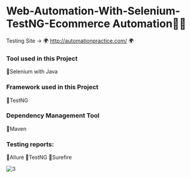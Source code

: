 # Web-Automation-With-Selenium-TestNG-Ecommerce Automation🤞😃
Testing Site -> 🌍 http://automationpractice.com/  🌍

### Tool used in this Project
 🔸Selenium with Java

### Framework used in this Project
 🔸TestNG

### Dependency Management Tool
 🔸Maven  
 
### Testing reports: 
 🔸Allure
 🔸TestNG
 🔸Surefire
 
 
![3](https://user-images.githubusercontent.com/35797610/212608613-614ca999-fbb9-44df-903c-377d439babc2.jpg)
